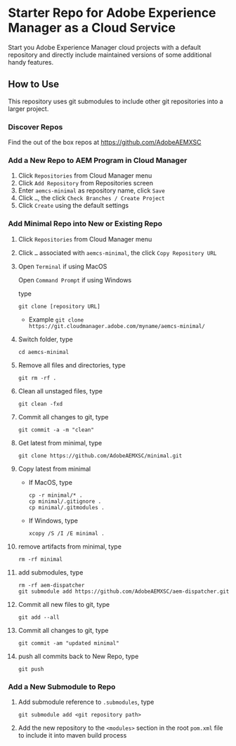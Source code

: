 Starter Repo for Adobe Experience Manager as a Cloud Service
===

Start you Adobe Experience Manager cloud projects with a default repository and directly include maintained versions
of some additional handy features.

## How to Use

This repository uses git submodules to include other git repositories into a larger project.

### Discover Repos

Find the out of the box repos at https://github.com/AdobeAEMXSC

### Add a New Repo to AEM Program in Cloud Manager

1.	Click `Repositories` from Cloud Manager menu
2.	Click `Add Repository` from Repositories screen
3.	Enter `aemcs-minimal` as repository name, click `Save`
4.	Click `…`, the click `Check Branches / Create Project`
5.	Click `Create` using the default settings

### Add Minimal Repo into New or Existing Repo

1.	Click `Repositories` from Cloud Manager menu
2.	Click `…` associated with `aemcs-minimal`, the click `Copy Repository URL`
3.	Open `Terminal` if using MacOS

      Open `Command Prompt` if using Windows
      
      type
      ```
      git clone [repository URL]
      ```
      * Example `git clone https://git.cloudmanager.adobe.com/myname/aemcs-minimal/`
4.	Switch folder, type
      ```
      cd aemcs-minimal
      ```
5.	Remove all files and directories, type
      ```
      git rm -rf .
      ```
6. Clean all unstaged files, type
   ```
   git clean -fxd
   ```
7. Commit all changes to git, type
   ```
   git commit -a -m "clean"
   ```
8. Get latest from minimal, type
   ```
   git clone https://github.com/AdobeAEMXSC/minimal.git
   ```
9. Copy latest from minimal
      * If MacOS, type
         ```
         cp -r minimal/* .
         cp minimal/.gitignore .
         cp minimal/.gitmodules .
         ```
      * If Windows, type
         ```
         xcopy /S /I /E minimal .
         ```
10. remove artifacts from minimal, type
      ```
      rm -rf minimal
      ```
11. add submodules, type
      ```
      rm -rf aem-dispatcher
      git submodule add https://github.com/AdobeAEMXSC/aem-dispatcher.git
      ```
12. Commit all new files to git, type
      ```
      git add --all
      ```
13. Commit all changes to git, type
      ```
      git commit -am "updated minimal"
      ```
14. push all commits back to New Repo, type
      ```
      git push
      ```

### Add a New Submodule to Repo
1. Add submodule reference to `.submodules`, type
      ```
      git submodule add <git repository path>
      ```
2. Add the new repository to the `<modules>` section in the root `pom.xml` file to include it into maven build process
